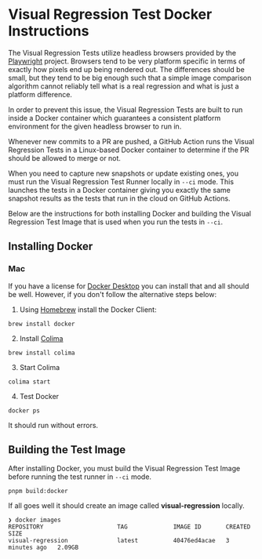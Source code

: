 # Visual Regression Test Docker Instructions

The Visual Regression Tests utilize headless browsers provided by the
[Playwright](https://playwright.dev/) project. Browsers tend to be very platform
specific in terms of exactly how pixels end up being rendered out. The
differences should be small, but they tend to be big enough such that a simple
image comparison algorithm cannot reliably tell what is a real regression and
what is just a platform difference.

In order to prevent this issue, the Visual Regression Tests are built to run
inside a Docker container which guarantees a consistent platform environment
for the given headless browser to run in.

Whenever new commits to a PR are pushed, a GitHub Action runs the Visual
Regression Tests in a Linux-based Docker container to determine if the PR should
be allowed to merge or not.

When you need to capture new snapshots or update existing ones, you must run the
Visual Regression Test Runner locally in `--ci` mode. This launches the tests in
a Docker container giving you exactly the same snapshot results as the tests
that run in the cloud on GitHub Actions.

Below are the instructions for both installing Docker and building the Visual
Regression Test Image that is used when you run the tests in `--ci`.

## Installing Docker

### Mac

If you have a license for [Docker Desktop](https://www.docker.com/products/docker-desktop/)
you can install that and all should be well. However, if you don't follow the
alternative steps below:

1. Using [Homebrew](https://brew.sh/) install the Docker Client:

```
brew install docker
```

2. Install [Colima](https://github.com/abiosoft/colima)

```
brew install colima
```

3. Start Colima

```
colima start
```

4. Test Docker

```
docker ps
```

It should run without errors.

## Building the Test Image

After installing Docker, you must build the Visual Regression Test Image before
running the test runner in `--ci` mode.

```
pnpm build:docker
```

If all goes well it should create an image called **visual-regression** locally.

```
❯ docker images
REPOSITORY                     TAG             IMAGE ID       CREATED         SIZE
visual-regression              latest          40476ed4acae   3 minutes ago   2.09GB
```
